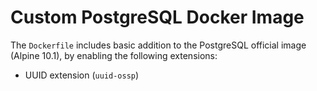 # Custom PostgreSQL Docker Image

The `Dockerfile` includes basic addition to the PostgreSQL official image (Alpine 10.1), by enabling the following extensions:

* UUID extension (`uuid-ossp`)
